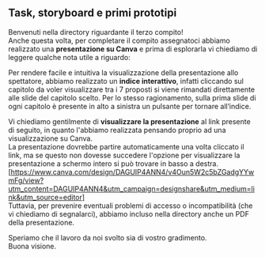 
## Task, storyboard e primi prototipi

Benvenuti nella directory riguardante il terzo compito!  
Anche questa volta, per completare il compito assegnatoci abbiamo realizzato una **presentazione su Canva** e prima di esplorarla vi chiediamo di leggere qualche nota utile a riguardo:   

Per rendere facile e intuitiva la visualizzazione della presentazione allo spettatore, abbiamo realizzato un **indice interattivo**, infatti cliccando sul capitolo da voler visualizzare tra i 7 proposti si viene rimandati direttamente alle slide del capitolo scelto.  Per lo stesso ragionamento, sulla prima slide di ogni capitolo è presente in alto a sinistra un pulsante per tornare all’indice.  

Vi chiediamo gentilmente di **visualizzare la presentazione** al link presente di seguito, in quanto l'abbiamo realizzata pensando proprio ad una visualizzazione su Canva.  
La presentazione dovrebbe partire automaticamente una volta cliccato il link, ma se questo non dovesse succedere l'opzione per visualizzare la presentazione a schermo intero si può trovare in basso a destra.  
[https://www.canva.com/design/DAGUIP4ANN4/v4Oun5W2c5bZGadgYYwmFg/view?utm_content=DAGUIP4ANN4&utm_campaign=designshare&utm_medium=link&utm_source=editor]  
Tuttavia, per prevenire eventuali problemi di accesso o incompatibilità (che vi chiediamo di segnalarci), abbiamo incluso nella directory anche un PDF della presentazione.

Speriamo che il lavoro da noi svolto sia di vostro gradimento.  
Buona visione.
